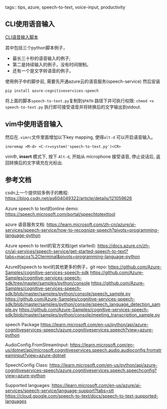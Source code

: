 tags:: tips, azure, speech-to-text, voice-input, productivity

## CLI使用语音输入

[CLI语音输入脚本](../py-playground/speech-to-text-asure/README.md)

其中包括三个python脚本例子，
- 最长三十秒的语音输入的例子;
- 第二是持续输入的例子，没有时间限制。
- 还有一个是文字转语音的例子。

使用例子中的脚步前,
需要先开通azure云的语音服务(speech-service)
然后安装

```
pip install azure-cognitiveservices-speech
```

将上面的脚本`speech-to-text.py`复制到`$PATH` 路径下并可执行权限: `chmod +x speech-to-text.py`
执行即可接受语音并将转换后的文字输出到stdout.


## vim中使用语音输入

然后在`.vimrc`文件里面增加以下key mapping, 使得`alt-d` 可以开启语音输入。

```
inoremap <M-d> <C-r>=system('speech-to-text.py')<CR>
```

vim中, **insert** 模式下, 按下 `Alt-d`, 开始从 microphone 接受语音, 停止说话后,
返回转换后的文字填充在光标出.

## 参考文档

csdn上一个提供较多例子的教程:
https://blog.csdn.net/as604049322/article/details/121059626


Azure speech to text的online demo:
https://speech.microsoft.com/portal/speechtotexttool

azure 语音服务文档:
https://learn.microsoft.com/zh-cn/azure/ai-services/speech-service/how-to-recognize-speech?pivots=programming-language-python

Azure speech to text的官方文档(get started):
https://docs.azure.cn/zh-cn/ai-services/speech-service/get-started-speech-to-text?tabs=macos%2Cterminal&pivots=programming-language-python

Azure的speech to text的其他更多的例子，git repo:
https://github.com/Azure-Samples/cognitive-services-speech-sdk
https://github.com/Azure-Samples/cognitive-services-speech-sdk/tree/master/samples/python/console
https://github.com/Azure-Samples/cognitive-services-speech-sdk/blob/master/samples/python/console/speech_sample.py
https://github.com/Azure-Samples/cognitive-services-speech-sdk/blob/master/samples/python/console/speech_language_detection_sample.py
https://github.com/Azure-Samples/cognitive-services-speech-sdk/blob/master/samples/python/console/meeting_transcription_sample.py


speech Package
https://learn.microsoft.com/en-us/python/api/azure-cognitiveservices-speech/azure.cognitiveservices.speech?view=azure-python

AudioConfig.FromStreamInput:
https://learn.microsoft.com/en-us/dotnet/api/microsoft.cognitiveservices.speech.audio.audioconfig.fromstreaminput?view=azure-dotnet

SpeechConfig Class:
https://learn.microsoft.com/en-us/python/api/azure-cognitiveservices-speech/azure.cognitiveservices.speech.speechconfig?view=azure-python


Supported languages:
https://learn.microsoft.com/en-us/azure/ai-services/speech-service/language-support?tabs=stt
https://cloud.google.com/speech-to-text/docs/speech-to-text-supported-languages
